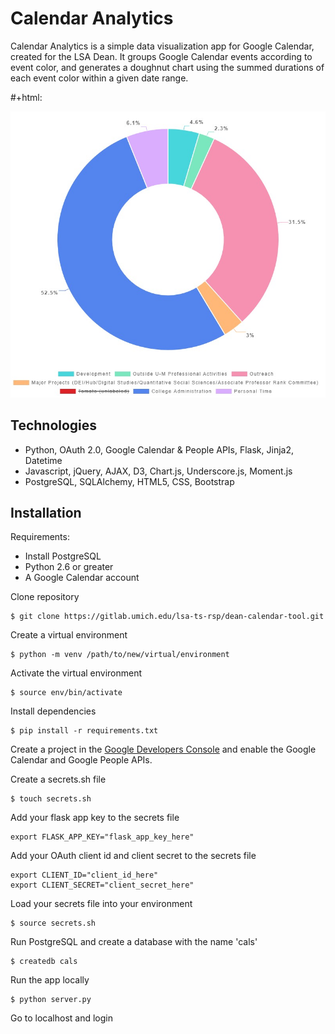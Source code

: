 # Calendar Analytics #

Calendar Analytics is a simple data visualization app for Google Calendar, created for the LSA Dean. It groups Google Calendar events according to event color, and generates a doughnut chart using the summed durations of each event color within a given date range.

#+html: <p align="center"><img src="https://github.com/GhastlyParadox/ghastlyparadox.github.io/blob/master/chart.jpeg" /></p>

## Technologies
- Python, OAuth 2.0, Google Calendar & People APIs, Flask, Jinja2, Datetime
- Javascript, jQuery, AJAX, D3, Chart.js, Underscore.js, Moment.js
- PostgreSQL, SQLAlchemy, HTML5, CSS, Bootstrap

## Installation

Requirements:

- Install PostgreSQL
- Python 2.6 or greater
- A Google Calendar account

Clone repository
```
$ git clone https://gitlab.umich.edu/lsa-ts-rsp/dean-calendar-tool.git
```
Create a virtual environment
```
$ python -m venv /path/to/new/virtual/environment
```
Activate the virtual environment
```
$ source env/bin/activate
```
Install dependencies
```
$ pip install -r requirements.txt
```
Create a project in the [Google Developers Console](https://console.developers.google.com/apis/api/calendar-json.googleapis.com/overview) and enable the Google Calendar and Google People APIs.

Create a secrets.sh file
```
$ touch secrets.sh
```
Add your flask app key to the secrets file
```
export FLASK_APP_KEY="flask_app_key_here"
```
Add your OAuth client id and client secret to the secrets file
```
export CLIENT_ID="client_id_here"
export CLIENT_SECRET="client_secret_here"
```
Load your secrets file into your environment
```
$ source secrets.sh
```
Run PostgreSQL and create a database with the name 'cals'
```
$ createdb cals
```
Run the app locally
```
$ python server.py
```
Go to localhost and login
